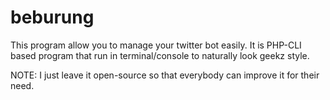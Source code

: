 beburung
========

This program allow you to manage your twitter bot easily. It is PHP-CLI based program that run in terminal/console to naturally look geekz style.

NOTE: I just leave it open-source so that everybody can improve it for their need.